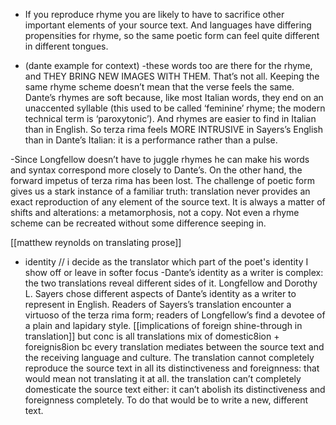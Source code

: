 - If you reproduce rhyme you are likely to have to sacrifice other important elements of your source text. And languages have differing propensities for rhyme, so the same poetic form can feel quite different in different tongues.

- (dante example for context) 
-these words too are there for the rhyme, and THEY BRING NEW IMAGES WITH THEM. That’s not all. Keeping the same rhyme scheme doesn’t mean that the verse feels the same. Dante’s rhymes are soft because, like most Italian words, they end on an unaccented syllable (this used to be called ‘feminine’ rhyme; the modern technical term is ‘paroxytonic’). And rhymes are easier to find in Italian than in English. So terza rima feels MORE INTRUSIVE in Sayers’s English than in Dante’s Italian: it is a performance rather than a pulse.

-Since Longfellow doesn’t have to juggle rhymes he can make his words and syntax correspond more closely to Dante’s. On the other hand, the forward impetus of terza rima has been lost. The challenge of poetic form gives us a stark instance of a familiar truth: translation never provides an exact reproduction of any element of the source text. It is always a matter of shifts and alterations: a metamorphosis, not a copy. Not even a rhyme scheme can be recreated without some difference seeping in.

[[matthew reynolds on translating prose]]

- identity // i decide as the translator which part of the poet's identity I show off or leave in softer focus
-Dante’s identity as a writer is complex: the two translations reveal different sides of it. Longfellow and Dorothy L. Sayers chose different aspects of Dante’s identity as a writer to represent in English. Readers of Sayers’s translation encounter a virtuoso of the terza rima form; readers of Longfellow’s find a devotee of a plain and lapidary style.
	[[implications of foreign shine-through in translation]] but conc is all translations mix of domestic8ion + foreignis8ion bc
		every translation mediates between the source text and the receiving language and culture. The translation cannot completely reproduce the source text in all its distinctiveness and foreignness: that would mean not translating it at all. 
		the translation can’t completely domesticate the source text either: it can’t abolish its distinctiveness and foreignness completely. To do that would be to write a new, different text. 